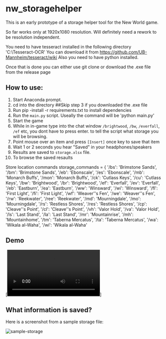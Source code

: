 # nw_storagehelper

This is an early prototype of a storage helper tool for the New World game.

So far works only at 1920x1080 resolution. Will definitely need a rework to be resolution independent.

You need to have tesseract installed in the following directory
'C:\Tesseract-OCR'
You can download it from https://github.com/UB-Mannheim/tesseract/wiki
Also you need to have python installed.

Once that is done you can either use git clone or download the .exe file from the release page

## How to use:

1. Start Anaconda prompt.
2. cd into the directory
  ##Skip step 3 if you downloaded the .exe file
3. Run pip -install -r requirements.txt to install dependencies
4. Run the `main.py` script. Useally the command will be 'python main.py'
5. Start the game
6. While in in-game type into the chat window `/brightwood`, `/bw`, `/everfall`, `/ef` etc, you dont have to press enter. to tell the script what storage      you will be browsing.
7. Point mouse over an item and press `[Insert]` once  key to save that item
8. Wait 1 or 2 seconds you hear "Saved" in your headphones/speakers
9. Results are saved to `storage.xlsx` file.
10. To browse the saved resaults

Store location commands storage_commands = {
    '/bs': 'Brimstone Sands',
    '/bm': 'Brimstone Sands',
    '/eb': 'Ebonscale',
    '/es': 'Ebonscale',
    '/mb': 'Monarch Buffs',
    '/mon': 'Monarch Buffs',
    '/ck': 'Cutlass Keys',
    '/cu': 'Cutlass Keys',
    '/bw': 'Brightwood',
    '/br': 'Brightwood',
    '/ef': 'Everfall',
    '/ev': 'Everfall',
    '/eb': 'Eastburn',
    '/ea': 'Eastburn',
    '/ww': 'Winsward',
    '/wi': 'Winsward',
    '/fl': 'First Light',
    '/fi': 'First Light',
    '/wf': 'Weaver''s Fen',
    '/we': 'Weaver''s Fen',
    '/rw': 'Reekwater',
    '/ree': 'Reekwater',
    '/md': 'Mourningdale',
    '/mo': 'Mourningdale',
    '/rs': 'Restless Shores',
    '/res': 'Restless Shores',
    '/cp': 'Cleave''s Point',
    '/cl': 'Cleave''s Point',
    '/vh': 'Valor Hold',
    '/va': 'Valor Hold',
    '/ls': 'Last Stand',
    '/la': 'Last Stand',
    '/mr': 'Mountainrise',
    '/mh': 'Mountainhome',
    '/tm': 'Taberna Mercatus',
    '/ta': 'Taberna Mercatus',
    '/wa': 'Wikala al-Waha',
    '/wi': 'Wikala al-Waha'

## Demo
[![Video Demo](docs/demo.mp4)]

## What information is saved?

Here is a screenshot from a sample storage file:

![sample-storage](https://user-images.githubusercontent.com/7578087/213796350-d75593f5-7c43-4dd0-b8d1-eb2840733867.png)

